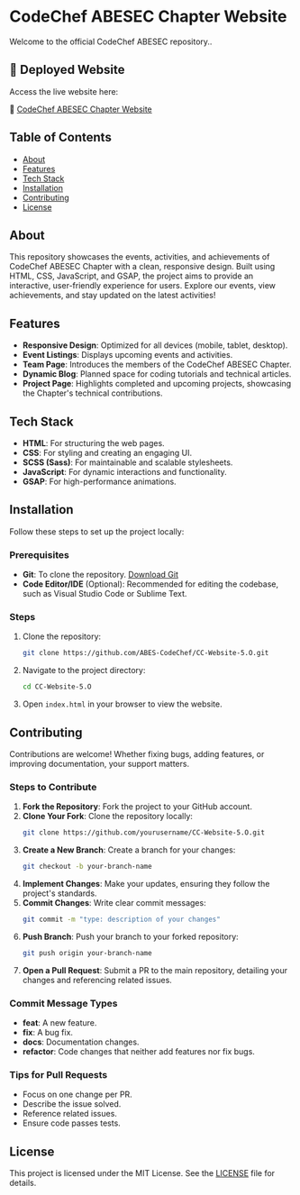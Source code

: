 # CodeChef ABESEC Chapter Website

Welcome to the official CodeChef ABESEC repository..

## 🚀 Deployed Website
Access the live website here:

🔗 [CodeChef ABESEC Chapter Website](https://codechefabesec.netlify.app/Home)

## Table of Contents
- [About](#about)
- [Features](#features)
- [Tech Stack](#tech-stack)
- [Installation](#installation)
- [Contributing](#contributing)
- [License](#license)

## About 
This repository showcases the events, activities, and achievements of CodeChef ABESEC Chapter with a clean, responsive design. Built using HTML, CSS, JavaScript, and GSAP, the project aims to provide an interactive, user-friendly experience for users. Explore our events, view achievements, and stay updated on the latest activities!

## Features
- **Responsive Design**: Optimized for all devices (mobile, tablet, desktop).
- **Event Listings**: Displays upcoming events and activities.
- **Team Page**: Introduces the members of the CodeChef ABESEC Chapter.
- **Dynamic Blog**: Planned space for coding tutorials and technical articles.
- **Project Page**: Highlights completed and upcoming projects, showcasing the Chapter's technical contributions.

## Tech Stack
- **HTML**: For structuring the web pages.
- **CSS**: For styling and creating an engaging UI.
- **SCSS (Sass)**: For maintainable and scalable stylesheets.
- **JavaScript**: For dynamic interactions and functionality.
- **GSAP**: For high-performance animations.

## Installation 
Follow these steps to set up the project locally:

### Prerequisites
- **Git**: To clone the repository. [Download Git](https://git-scm.com/downloads)
- **Code Editor/IDE** (Optional): Recommended for editing the codebase, such as Visual Studio Code or Sublime Text.

### Steps
1. Clone the repository:
   ```bash
   git clone https://github.com/ABES-CodeChef/CC-Website-5.O.git
   ```
2. Navigate to the project directory:
   ```bash
   cd CC-Website-5.O
   ```
3. Open `index.html` in your browser to view the website.

## Contributing
Contributions are welcome! Whether fixing bugs, adding features, or improving documentation, your support matters.

### Steps to Contribute
1. **Fork the Repository**: Fork the project to your GitHub account.
2. **Clone Your Fork**: Clone the repository locally:
   ```bash
   git clone https://github.com/yourusername/CC-Website-5.O.git
   ```
3. **Create a New Branch**: Create a branch for your changes:
   ```bash
   git checkout -b your-branch-name
   ```
4. **Implement Changes**: Make your updates, ensuring they follow the project's standards.
5. **Commit Changes**: Write clear commit messages:
   ```bash
   git commit -m "type: description of your changes"
   ```
6. **Push Branch**: Push your branch to your forked repository:
   ```bash
   git push origin your-branch-name
   ```
7. **Open a Pull Request**: Submit a PR to the main repository, detailing your changes and referencing related issues.

### Commit Message Types
- **feat**: A new feature.
- **fix**: A bug fix.
- **docs**: Documentation changes.
- **refactor**: Code changes that neither add features nor fix bugs.

### Tips for Pull Requests
- Focus on one change per PR.
- Describe the issue solved.
- Reference related issues.
- Ensure code passes tests.

## License
This project is licensed under the MIT License. See the [LICENSE](./LICENSE) file for details.
